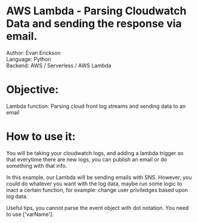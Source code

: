 # AWS Lambda - Parsing Cloudwatch Data and sending the response via email.

Author: Evan Erickson </br>
Language: Python </br>
Backend: AWS / Serverless / AWS Lambda </br>

# Objective:
Lambda function: Parsing cloud front log streams and sending data to an email


# How to use it:
You will be taking your cloudwatch logs, and adding a lambda trigger so that everytime there are new logs, you can publish an email or do something with that info.

In this example, our Lambda will be sending emails with SNS. However, you could do whatever you want with the log data, maybe run some logic to inact a certain function, for example: change user priviledges based upon log data.

Useful tips, you cannot parse the event object with dot notation. You need to use ['varName'].
